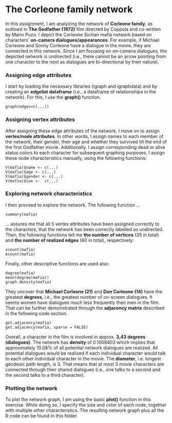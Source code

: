 # The Corleone family network
In this assignment, I am analyzing the network of **Corleone family**, as outlined in **The Godfather (1972)** film directed by Coppola and co-written by Mario Puzo. I depict the Corleone Sicilian mafia network based on characters' **on-camera dialogues/appearances**. For example, if Michael Corleone and Sonny Corleone have a dialogue in the movie, they are connected in this network. Since I am focusing on on-camera dialogues, the depicted network is undirected (i.e., there cannot be an arrow pointing from one character to the next as dialogues are bi-directional by their nature).

### Assigning edge attributes
I start by loading the necessary libraries (igraph and igraphdata) and by creating an **edgelist dataframe** (i.e., a dataframe of relationships in the network). For this, I use the **graph()** function.

```
graph(edges=c(...))
```

### Assigning vertex attributes
After assigning these edge attributes of the network, I move on to assign **vertex/node attributes**. In other words, I assign names to each member of the network, their gender, their age and whether they survived till the end of the first Godfather movie. Additionally, I assign corresponding dead or alive status colors to each character for subsequent graphing purposes. I assign these node characteristics manually, using the following functions:

```
V(mafia)$name <- c(...)
V(mafia)$age <- c(...)
V(mafia)$gender <- c(...)
V(mafia)$cue <-  c(...)
```

### Exploring network characteristics
I then proceed to explore the network. The following function ...

```
summary(mafia)
```
... assures me that all 5 vertex attributes have been assigned correctly to the characters, that the network has been correctly labelled as undirected. Then, the following functions tell me **the number of vertices** (35 in total) and **the number of realized edges** (60 in total), respectively:

```
vcount(mafia)
ecount(mafia)
```
Finally, other descriptive functions are used also: 

```
degree(mafia)
mean(degree(mafia))
graph.density(mafia)
```
They uncover that **Michael Corleone (21)** and **Don Corleone (14)** have the greatest **degrees**, i.e., the greatest number of on-screen dialogues. It seems women have dialogues much less frequently then men in the film. That can be further demonstrated through the **adjacency matrix** described in the following code section. 

```
get.adjacency(mafia)
get.adjacency(mafia, sparse = FALSE)
```

Overall, a character in the film is involved in approx. **3,43 degrees (dialogues)**. The network has **density** of 0.1008403 which implies that approximately 10.08% of all potential network dialogues are realized. All potential dialogues would be realised if each individual character would talk to each other individual character in the movie. The **diameter**, i.e. longest geodesic path length, is 3. That means that at most 3 movie characters are connected through their shared dialogues (i.e., one talks to a second and the second talks to a third character).


### Plotting the network
To plot the network graph, I am using the basic **plot()** function in this exercise. While doing so, I specify the size and color of each node, together with multiple other characteristics. The resulting network graph plus all the R code can be found in this folder. 



